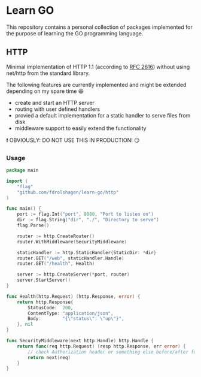 
# Learn GO

This repository contains a personal collection of packages implemented for the purpose of learning the GO programming language.

## HTTP

Minimal implementation of HTTP 1.1 (according to [RFC 2616](https://datatracker.ietf.org/doc/html/rfc2616)) without using net/http from the standard library.

The following features are currently implemented and might be extended depending on my spare time :laughing:
- create and start an HTTP server
- routing with user defined handlers
- provied a default implementation for a static handler to serve files from disk
- middleware support to easily extend the functionality

:exclamation: OBVIOUSLY: DO NOT USE THIS IN PRODUCTION! :smirk:

### Usage

```go
package main

import (
	"flag"
	"github.com/fdrolshagen/learn-go/http"
)

func main() {
	port := flag.Int("port", 8080, "Port to listen on")
	dir := flag.String("dir", "./", "Directory to serve")
	flag.Parse()

	router := http.CreateRouter()
	router.WithMiddleware(SecurityMiddleware)

	staticHandler := http.StaticHandler{StaticDir: *dir}
	router.GET("/web", staticHandler.Handle)
	router.GET("/health", Health)

	server := http.CreateServer(*port, router)
	server.StartServer()
}

func Health(http.Request) (http.Response, error) {
	return http.Response{
		StatusCode:  200,
		ContentType: "application/json",
		Body:        "{\"status\": \"up\"}",
	}, nil
}

func SecurityMiddleware(next http.Handle) http.Handle {
	return func(req http.Request) (resp http.Response, err error) {
		// check Authorization header or something else before/after further processing
		return next(req)
	}
}
```
